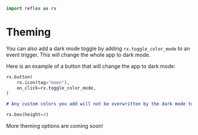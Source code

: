 ```python exec
import reflex as rx
```

# Theming

You can also add a dark mode toggle by adding `rx.toggle_color_mode` to an event trigger. This will change the whole app to dark mode.

Here is an example of a button that will change the app to dark mode:

```python
rx.button(
    rx.icon(tag="moon"),
    on_click=rx.toggle_color_mode,
)
```

```md alert warning
# Any custom colors you add will not be overwritten by the dark mode toggle.
```

```python eval
rx.box(height=4)
```

More theming options are coming soon!